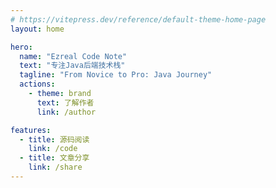 ```yaml
---
# https://vitepress.dev/reference/default-theme-home-page
layout: home

hero:
  name: "Ezreal Code Note"
  text: "专注Java后端技术栈"
  tagline: "From Novice to Pro: Java Journey"
  actions:
    - theme: brand
      text: 了解作者
      link: /author

features:
  - title: 源码阅读
    link: /code
  - title: 文章分享
    link: /share
---
```


